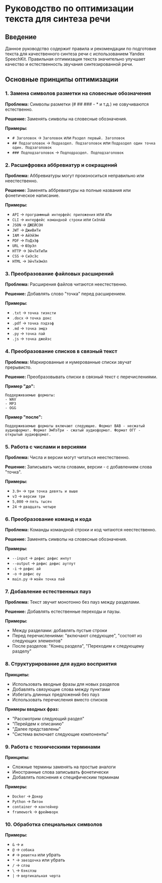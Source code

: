 # Руководство по оптимизации текста для синтеза речи

## Введение

Данное руководство содержит правила и рекомендации по подготовке текста для качественного синтеза речи с использованием Yandex SpeechKit. Правильная оптимизация текста значительно улучшает качество и естественность звучания синтезированной речи.

## Основные принципы оптимизации

### 1. Замена символов разметки на словесные обозначения

**Проблема:** Символы разметки (# ## ### - * и т.д.) не озвучиваются естественно.

**Решение:** Заменять символы на словесные обозначения.

**Примеры:**
- `# Заголовок` → `Заголовок` или `Раздел первый. Заголовок`
- `## Подзаголовок` → `Подраздел. Подзаголовок` или `Подраздел один точка один. Подзаголовок`
- `### Подподзаголовок` → `Подподраздел. Подподзаголовок`

### 2. Расшифровка аббревиатур и сокращений

**Проблема:** Аббревиатуры могут произноситься неправильно или неестественно.

**Решение:** Заменять аббревиатуры на полные названия или фонетическое написание.

**Примеры:**
- `API` → `программный интерфейс приложения` или `АПи`
- `CLI` → `интерфейс командной строки` или `СиЭлАй`
- `JSON` → `ДЖЕЙСОН`
- `JWT` → `ДжиВиТи`
- `IAM` → `АйЭйЭм`
- `PDF` → `ПэДэЭф`
- `URL` → `ЮЭрЭл`
- `HTTP` → `ЭйчТиТиПи`
- `CSS` → `СиЭсЭс`
- `HTML` → `ЭйчТиЭмЭл`

### 3. Преобразование файловых расширений

**Проблема:** Расширения файлов читаются неестественно.

**Решение:** Добавлять слово "точка" перед расширением.

**Примеры:**
- `.txt` → `точка тиэксти`
- `.docx` → `точка докс`
- `.pdf` → `точка пэдээф`
- `.md` → `точка эмдэ`
- `.py` → `точка пай`
- `.js` → `точка джейэс`

### 4. Преобразование списков в связный текст

**Проблема:** Маркированные и нумерованные списки звучат прерывисто.

**Решение:** Преобразовывать списки в связный текст с перечислениями.

**Пример "до":**
```
Поддерживаемые форматы:
- WAV
- MP3
- OGG
```

**Пример "после":**
```
Поддерживаемые форматы включают следующие. Формат ВАВ - несжатый аудиоформат. Формат ЭмПэТри - сжатый аудиоформат. Формат ОГГ - открытый аудиоформат.
```

### 5. Работа с числами и версиями

**Проблема:** Числа и версии могут читаться неестественно.

**Решение:** Записывать числа словами, версии - с добавлением слова "точка".

**Примеры:**
- `3.9+` → `три точка девять и выше`
- `v3` → `версии три`
- `5,000` → `пять тысяч`
- `24` → `двадцать четыре`

### 6. Преобразование команд и кода

**Проблема:** Команды командной строки и код читаются неестественно.

**Решение:** Заменять символы на словесные обозначения.

**Примеры:**
- `--input` → `дефис дефис инпут`
- `--output` → `дефис дефис аутпут`
- `-i` → `дефис ай`
- `-o` → `дефис оу`
- `main.py` → `мэйн точка пай`

### 7. Добавление естественных пауз

**Проблема:** Текст звучит монотонно без пауз между разделами.

**Решение:** Добавлять естественные переходы и паузы.

**Примеры:**
- Между разделами: добавлять пустые строки
- Перед перечислениями: "включают следующее", "состоят из следующих элементов"
- После разделов: "Конец раздела", "Переходим к следующему разделу"

### 8. Структурирование для аудио восприятия

**Принципы:**
- Использовать вводные фразы для новых разделов
- Добавлять связующие слова между пунктами
- Избегать длинных предложений без пауз
- Использовать перечисления вместо списков

**Примеры вводных фраз:**
- "Рассмотрим следующий раздел"
- "Перейдем к описанию"
- "Далее представлены"
- "Система включает следующие компоненты"

### 9. Работа с техническими терминами

**Принципы:**
- Сложные термины заменять на простые аналоги
- Иностранные слова записывать фонетически
- Добавлять пояснения к специфическим терминам

**Примеры:**
- `Docker` → `Докер`
- `Python` → `Питон`
- `container` → `контейнер`
- `framework` → `фреймворк`

### 10. Обработка специальных символов

**Примеры:**
- `&` → `и`
- `@` → `собака`
- `#` → `решетка` или убрать
- `*` → `звездочка` или убрать
- `/` → `слэш`
- `\` → `бэкслэш`
- `|` → `вертикальная черта`
